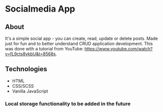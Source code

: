 # Socialmedia App

## About

It's a simple social app - you can create, read, update or delete posts. Made just for fun and to better understand CRUD application development. This was done with a tutorial from YouTube: https://www.youtube.com/watch?v=fL9cts8ykbU&t=8568s.

## Technologies
* HTML
* CSS/SCSS
* Vanilla JavaScript

### Local storage functionality to be added in the future